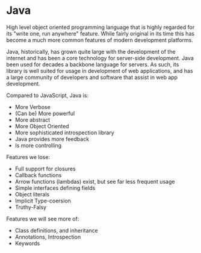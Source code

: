 # Java

High level object oriented programming language that is highly
 regarded for its "write one, run anywhere" feature.  While fairly original in its 
 time this has become a much more common features of modern development platforms.
 
 Java, historically, has grown quite large with the development of the internet and
 has been a core technology for server-side development. Java been used for decades
 a backbone language for servers. As such, its library is well suited for usage
 in development of web applications, and has a large community of developers and
 software that assist in web app development.
 
Compared to JavaScript, Java is:

 * More Verbose
 * (Can be) More powerful
 * More abstract
 * More Object Oriented
 * More sophisticated introspection library 
 * Java provides more feedback
 * Is more controlling
 
Features we lose:
 * Full support for closures
 * Callback functions
 * Arrow functions (lambdas) exist, but see far less frequent usage
 * Simple interfaces defining fields
 * Object literals
 * Implicit Type-coersion
 * Truthy-Falsy
 
 
Features we will see more of:
 * Class definitions, and inheritance
 * Annotations, Introspection
 * Keywords